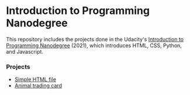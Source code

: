 # Introduction to Programming Nanodegree

This repository includes the projects done in the Udacity's [Introduction to Programming Nanodegree](https://www.udacity.com/course/intro-to-programming-nanodegree--nd000) (2021), which introduces HTML, CSS, Python, and Javascript.



### Projects
* [Simple HTML file](https://github.com/pfrazao/udacity-introduction-to-programming/blob/main/01%20HTML/notes.html)
* [Animal trading card](https://github.com/pfrazao/udacity-introduction-to-programming/tree/main/02%20CSS)

